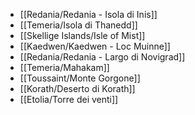 - [[Redania/Redania - Isola di Inis]] 
- [[Temeria/Isola di Thanedd]] 
- [[Skellige Islands/Isle of Mist]] 
- [[Kaedwen/Kaedwen - Loc Muinne]]
- [[Redania/Redania - Largo di Novigrad]] 
- [[Temeria/Mahakam]] 
- [[Toussaint/Monte Gorgone]] 
- [[Korath/Deserto di Korath]] 
- [[Etolia/Torre dei venti]] 